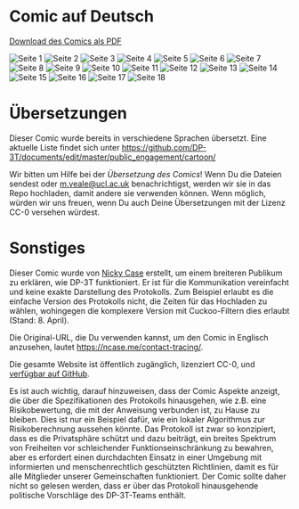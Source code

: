 # Comic auf Deutsch

[Download des Comics als PDF](https://github.com/DP-3T/documents/raw/master/public_engagement/cartoon/de/comic-de.pdf)

![Seite 1](de_panel0001.png)
![Seite 2](de_panel0002.png)
![Seite 3](de_panel0003.png)
![Seite 4](de_panel0004.png)
![Seite 5](de_panel0005.png)
![Seite 6](de_panel0006.png)
![Seite 7](de_panel0007.png)
![Seite 8](de_panel0008.png)
![Seite 9](de_panel0009.png)
![Seite 10](de_panel0010.png)
![Seite 11](de_panel0011.png)
![Seite 12](de_panel0012.png)
![Seite 13](de_panel0013.png)
![Seite 14](de_panel0014.png)
![Seite 15](de_panel0015.png)
![Seite 16](de_panel0016.png)
![Seite 17](de_panel0017.png)
![Seite 18](de_panel0018.png)

# Übersetzungen

Dieser Comic wurde bereits in verschiedene Sprachen übersetzt. 
Eine aktuelle Liste findet sich unter
https://github.com/DP-3T/documents/edit/master/public_engagement/cartoon/

Wir bitten um Hilfe bei der *Übersetzung des Comics*! Wenn Du die Dateien sendest oder m.veale@ucl.ac.uk benachrichtigst, werden wir sie in das Repo hochladen, damit andere sie verwenden können. Wenn möglich, würden wir uns freuen, wenn Du auch Deine Übersetzungen mit der Lizenz CC-0 versehen würdest.

# Sonstiges

Dieser Comic wurde von [Nicky Case](https://ncase.me/) erstellt, um einem breiteren Publikum zu erklären, wie DP-3T funktioniert. Er ist für die Kommunikation vereinfacht und keine exakte Darstellung des Protokolls. Zum Beispiel erlaubt es die einfache Version des Protokolls nicht, die Zeiten für das Hochladen zu wählen, wohingegen die komplexere Version mit Cuckoo-Filtern dies erlaubt (Stand: 8. April).

Die Original-URL, die Du verwenden kannst, um den Comic in Englisch anzusehen, lautet https://ncase.me/contact-tracing/. 

Die gesamte Website ist öffentlich zugänglich, lizenziert CC-0, und [verfügbar auf GitHub](https://github.com/ncase/ncase.github.io).

Es ist auch wichtig, darauf hinzuweisen, dass der Comic Aspekte anzeigt, die über die Spezifikationen des Protokolls hinausgehen, wie z.B. eine Risikobewertung, die mit der Anweisung verbunden ist, zu Hause zu bleiben. Dies ist nur ein Beispiel dafür, wie ein lokaler Algorithmus zur Risikoberechnung aussehen könnte. Das Protokoll ist zwar so konzipiert, dass es die Privatsphäre schützt und dazu beiträgt, ein breites Spektrum von Freiheiten vor schleichender Funktionseinschränkung zu bewahren, aber es erfordert einen durchdachten Einsatz in einer Umgebung mit informierten und menschenrechtlich geschützten Richtlinien, damit es für alle Mitglieder unserer Gemeinschaften funktioniert. Der Comic sollte daher nicht so gelesen werden, dass er über das Protokoll hinausgehende politische Vorschläge des DP-3T-Teams enthält.
